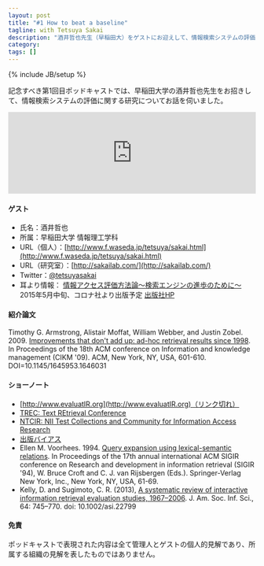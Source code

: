 ```yaml
---
layout: post
title: "#1 How to beat a baseline"
tagline: with Tetsuya Sakai
description: "酒井哲也先生（早稲田大）をゲストにお迎えして、情報検索システムの評価方法についてお話を伺いました。"
category: 
tags: []
---
```

{% include JB/setup %}

記念すべき第1回目ポッドキャストでは、早稲田大学の酒井哲也先生をお招きして、情報検索システムの評価に関する研究についてお話を伺いました。

<iframe width="100%" height="166" scrolling="no" frameborder="no" src="https://w.soundcloud.com/player/?url=https%3A//api.soundcloud.com/tracks/203357996&amp;color=ff5500&amp;auto_play=false&amp;hide_related=false&amp;show_comments=true&amp;show_user=true&amp;show_reposts=false"></iframe>

#### ゲスト
* 氏名：酒井哲也
* 所属：早稲田大学 情報理工学科
* URL（個人）：[http://www.f.waseda.jp/tetsuya/sakai.html](http://www.f.waseda.jp/tetsuya/sakai.html)
* URL（研究室）：[http://sakailab.com/](http://sakailab.com/)
* Twitter：[@tetsuyasakai](https://twitter.com/tetsuyasakai)
* 耳より情報： [情報アクセス評価方法論～検索エンジンの進歩のために～](http://www.f.waseda.jp/tetsuya/book.html) 2015年5月中旬、コロナ社より出版予定 [出版社HP](http://www.coronasha.co.jp/np/isbn/9784339024968/)

#### 紹介論文
Timothy G. Armstrong, Alistair Moffat, William Webber, and Justin Zobel. 2009. [Improvements that don't add up: ad-hoc retrieval results since 1998](http://doi.acm.org/10.1145/1645953.1646031). In Proceedings of the 18th ACM conference on Information and knowledge management (CIKM '09). ACM, New York, NY, USA, 601-610. DOI=10.1145/1645953.1646031

#### ショーノート

 * [http://www.evaluatIR.org](http://www.evaluatIR.org)（リンク切れ）
 * [TREC: Text REtrieval Conference](http://trec.nist.gov)
 * [NTCIR: NII Test Collections and Community for Information Access Research](http://research.nii.ac.jp/ntcir/index-ja.html) 
 * [出版バイアス](http://ja.wikipedia.org/wiki/出版バイアス)
 * Ellen M. Voorhees. 1994. [Query expansion using lexical-semantic relations](http://dl.acm.org/citation.cfm?id=188508). In Proceedings of the 17th annual international ACM SIGIR conference on Research and development in information retrieval (SIGIR '94), W. Bruce Croft and C. J. van Rijsbergen (Eds.). Springer-Verlag New York, Inc., New York, NY, USA, 61-69.
 * Kelly, D. and Sugimoto, C. R. (2013), [A systematic review of interactive information retrieval evaluation studies, 1967–2006](http://onlinelibrary.wiley.com/doi/10.1002/asi.22799/abstract). J. Am. Soc. Inf. Sci., 64: 745–770. doi: 10.1002/asi.22799 

#### 免責
ポッドキャストで表現された内容は全て管理人とゲストの個人的見解であり、所属する組織の見解を表したものではありません。
